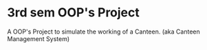 3rd sem OOP's Project
=============

A OOP's Project to simulate the working of a Canteen.
(aka Canteen Management System)
